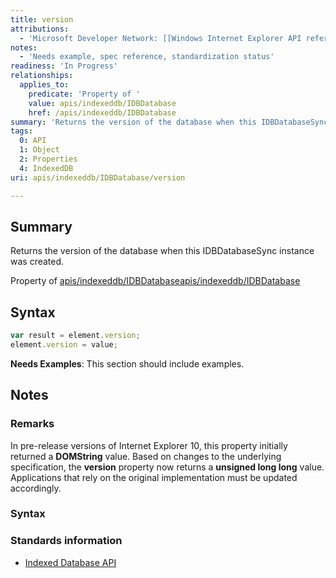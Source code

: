 ```yaml
---
title: version
attributions:
  - 'Microsoft Developer Network: [[Windows Internet Explorer API reference](http://msdn.microsoft.com/en-us/library/ie/hh828809%28v=vs.85%29.aspx) Article]'
notes:
  - 'Needs example, spec reference, standardization status'
readiness: 'In Progress'
relationships:
  applies_to:
    predicate: 'Property of '
    value: apis/indexeddb/IDBDatabase
    href: /apis/indexeddb/IDBDatabase
summary: 'Returns the version of the database when this IDBDatabaseSync instance was created.'
tags:
  0: API
  1: Object
  2: Properties
  4: IndexedDB
uri: apis/indexeddb/IDBDatabase/version

---
```

## Summary

Returns the version of the database when this IDBDatabaseSync instance was created.

Property of [apis/indexeddb/IDBDatabase](/apis/indexeddb/IDBDatabase)[apis/indexeddb/IDBDatabase](/apis/indexeddb/IDBDatabase)

## Syntax

``` js
var result = element.version;
element.version = value;
```

**Needs Examples**: This section should include examples.

## Notes

### Remarks

In pre-release versions of Internet Explorer 10, this property initially returned a **DOMString** value. Based on changes to the underlying specification, the **version** property now returns a **unsigned long long** value. Applications that rely on the original implementation must be updated accordingly.

### Syntax

### Standards information

-   [Indexed Database API](http://go.microsoft.com/fwlink/p/?LinkId=224519)
